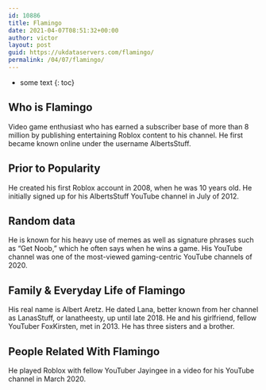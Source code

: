 ```yaml
---
id: 10886
title: Flamingo
date: 2021-04-07T08:51:32+00:00
author: victor
layout: post
guid: https://ukdataservers.com/flamingo/
permalink: /04/07/flamingo/
---
```


* some text
{: toc}


## Who is Flamingo



Video game enthusiast who has earned a subscriber base of more than 8 million by publishing entertaining Roblox content to his channel. He first became known online under the username AlbertsStuff. 

                
                
                
## Prior to Popularity



He created his first Roblox account in 2008, when he was 10 years old. He initially signed up for his AlbertsStuff YouTube channel in July of 2012. 

                
                
                
## Random data



He is known for his heavy use of memes as well as signature phrases such as &#8220;Get Noob,&#8221; which he often says when he wins a game. His YouTube channel was one of the most-viewed gaming-centric YouTube channels of 2020. 

                
                
                
## Family & Everyday Life of Flamingo



His real name is Albert Aretz. He dated Lana, better known from her channel as LanasStuff, or lanatheesty, up until late 2018. He and his girlfriend, fellow YouTuber FoxKirsten, met in 2013. He has three sisters and a brother.

                
                
                
## People Related With Flamingo



He played Roblox with fellow YouTuber Jayingee in a video for his YouTube channel in March 2020. 

                
              
            
          
          
          
